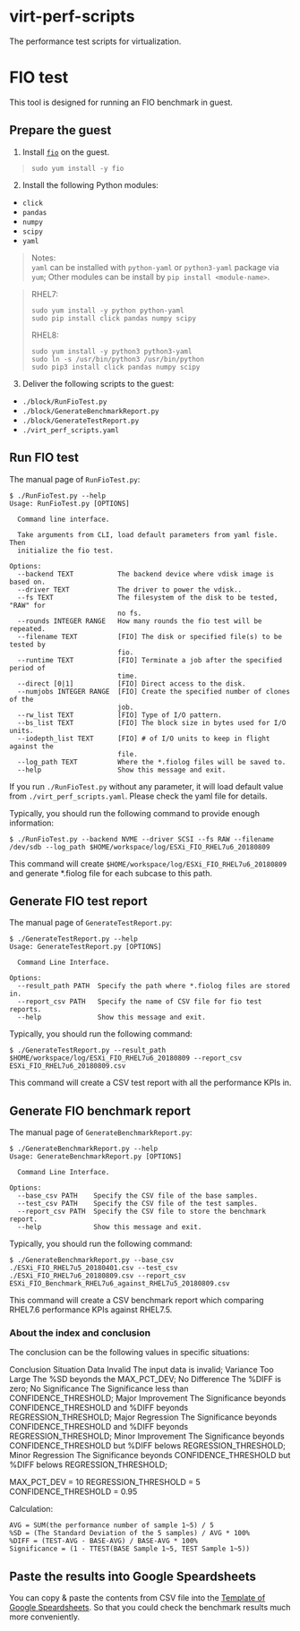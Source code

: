 # virt-perf-scripts

The performance test scripts for virtualization.

# FIO test

This tool is designed for running an FIO benchmark in guest.

## Prepare the guest

1. Install [`fio`](https://github.com/axboe/fio/releases) on the guest.

> `sudo yum install -y fio`

2. Install the following Python modules:
- `click`
- `pandas`
- `numpy`
- `scipy`
- `yaml`

> Notes:  
> `yaml` can be installed with `python-yaml` or `python3-yaml` package via `yum`;
> Other modules can be install by `pip install <module-name>`.

> RHEL7:
> ```
> sudo yum install -y python python-yaml
> sudo pip install click pandas numpy scipy
> ```
> RHEL8:
> ```
> sudo yum install -y python3 python3-yaml
> sudo ln -s /usr/bin/python3 /usr/bin/python
> sudo pip3 install click pandas numpy scipy
> ```

3. Deliver the following scripts to the guest:
- `./block/RunFioTest.py`
- `./block/GenerateBenchmarkReport.py`
- `./block/GenerateTestReport.py`
- `./virt_perf_scripts.yaml`

## Run FIO test

The manual page of `RunFioTest.py`:

```
$ ./RunFioTest.py --help
Usage: RunFioTest.py [OPTIONS]

  Command line interface.

  Take arguments from CLI, load default parameters from yaml fisle. Then
  initialize the fio test.

Options:
  --backend TEXT           The backend device where vdisk image is based on.
  --driver TEXT            The driver to power the vdisk..
  --fs TEXT                The filesystem of the disk to be tested, "RAW" for
                           no fs.
  --rounds INTEGER RANGE   How many rounds the fio test will be repeated.
  --filename TEXT          [FIO] The disk or specified file(s) to be tested by
                           fio.
  --runtime TEXT           [FIO] Terminate a job after the specified period of
                           time.
  --direct [0|1]           [FIO] Direct access to the disk.
  --numjobs INTEGER RANGE  [FIO] Create the specified number of clones of the
                           job.
  --rw_list TEXT           [FIO] Type of I/O pattern.
  --bs_list TEXT           [FIO] The block size in bytes used for I/O units.
  --iodepth_list TEXT      [FIO] # of I/O units to keep in flight against the
                           file.
  --log_path TEXT          Where the *.fiolog files will be saved to.
  --help                   Show this message and exit.
```

If you run `./RunFioTest.py` without any parameter, it will load default value from `./virt_perf_scripts.yaml`. Please check the yaml file for details.

Typically, you should run the following command to provide enough information:

```
$ ./RunFioTest.py --backend NVME --driver SCSI --fs RAW --filename /dev/sdb --log_path $HOME/workspace/log/ESXi_FIO_RHEL7u6_20180809
```

This command will create `$HOME/workspace/log/ESXi_FIO_RHEL7u6_20180809` and generate *.fiolog file for each subcase to this path.

## Generate FIO test report

The manual page of `GenerateTestReport.py`:

```
$ ./GenerateTestReport.py --help
Usage: GenerateTestReport.py [OPTIONS]

  Command Line Interface.

Options:
  --result_path PATH  Specify the path where *.fiolog files are stored in.
  --report_csv PATH   Specify the name of CSV file for fio test reports.
  --help              Show this message and exit.
```

Typically, you should run the following command:

```
$ ./GenerateTestReport.py --result_path $HOME/workspace/log/ESXi_FIO_RHEL7u6_20180809 --report_csv ESXi_FIO_RHEL7u6_20180809.csv
```

This command will create a CSV test report with all the performance KPIs in.

## Generate FIO benchmark report

The manual page of `GenerateBenchmarkReport.py`:

```
$ ./GenerateBenchmarkReport.py --help
Usage: GenerateBenchmarkReport.py [OPTIONS]

  Command Line Interface.

Options:
  --base_csv PATH    Specify the CSV file of the base samples.
  --test_csv PATH    Specify the CSV file of the test samples.
  --report_csv PATH  Specify the CSV file to store the benchmark report.
  --help             Show this message and exit.
```

Typically, you should run the following command:

```
$ ./GenerateBenchmarkReport.py --base_csv ./ESXi_FIO_RHEL7u5_20180401.csv --test_csv ./ESXi_FIO_RHEL7u6_20180809.csv --report_csv ESXi_FIO_Benchmark_RHEL7u6_against_RHEL7u5_20180809.csv
```

This command will create a CSV benchmark report which comparing RHEL7.6 performance KPIs against RHEL7.5.

### About the index and conclusion

The conclusion can be the following values in specific situations:

Conclusion              Situation
Data Invalid            The input data is invalid;
Variance Too Large      The %SD beyonds the MAX_PCT_DEV;
No Difference           The %DIFF is zero;
No Significance         The Significance less than CONFIDENCE_THRESHOLD;
Major Improvement       The Significance beyonds CONFIDENCE_THRESHOLD and %DIFF beyonds REGRESSION_THRESHOLD;
Major Regression        The Significance beyonds CONFIDENCE_THRESHOLD and %DIFF beyonds REGRESSION_THRESHOLD;
Minor Improvement       The Significance beyonds CONFIDENCE_THRESHOLD but %DIFF belows REGRESSION_THRESHOLD;
Minor Regression        The Significance beyonds CONFIDENCE_THRESHOLD but %DIFF belows REGRESSION_THRESHOLD;

MAX_PCT_DEV = 10
REGRESSION_THRESHOLD = 5
CONFIDENCE_THRESHOLD = 0.95

Calculation:
```
AVG = SUM(the performance number of sample 1~5) / 5
%SD = (The Standard Deviation of the 5 samples) / AVG * 100%
%DIFF = (TEST-AVG - BASE-AVG) / BASE-AVG * 100%
Significance = (1 - TTEST(BASE Sample 1~5, TEST Sample 1~5))
```

## Paste the results into Google Speardsheets

You can copy & paste the contents from CSV file into the [Template of Google Speardsheets](https://docs.google.com/spreadsheets/d/1C5DsB5oWXI0Wl5rGiCLQI09w2nbq96uovPYoF6rvM6Y/edit?usp=sharing). So that you could check the benchmark results much more conveniently.
